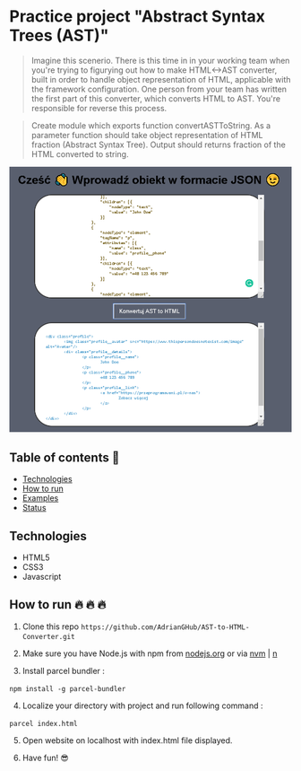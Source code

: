 # Practice project "Abstract Syntax Trees (AST)"

> Imagine this scenerio. There is this time in in your working team when you're trying to figurying out how to make HTML<->AST converter, built in order to handle object representation of HTML, applicable with the framework configuration. One person from your team has written the first part of this converter, which converts HTML to AST. You're responsible for reverse this process.

> Create module which exports function convertASTToString. As a parameter function should take object representation of HTML fraction (Abstract Syntax Tree). Output should returns fraction of the HTML converted to string. 


<p align="center">
  <img src="https://github.com/AdrianGHub/AST-to-HTML-Converter/blob/master/github/converter.png" alt="Layout of the built converter."/>
</p>

## Table of contents :notebook_with_decorative_cover:

- [Technologies](#technologies)
- [How to run](#how-to-run-fire-fire-fire)
- [Examples](#examples)
- [Status](#status)

## Technologies 

- HTML5
- CSS3
- Javascript

## How to run :fire: :fire: :fire: 

1. Clone this repo `https://github.com/AdrianGHub/AST-to-HTML-Converter.git`

2. Make sure you have Node.js with npm from [nodejs.org](https://nodejs.org/en/) or via [nvm](https://github.com/nvm-sh/nvm) | [n](https://github.com/tj/n)

3. Install parcel bundler :

`npm install -g parcel-bundler`

4. Localize your directory with project and run following command :

`parcel index.html`

5. Open website on localhost with index.html file displayed.

6. Have fun! :sunglasses:
